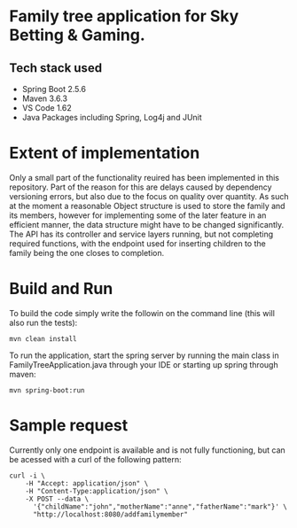 # Family tree application for Sky Betting & Gaming.

## Tech stack used
- Spring Boot 2.5.6
- Maven 3.6.3
- VS Code 1.62
- Java Packages including Spring, Log4j and JUnit

# Extent of implementation
Only a small part of the functionality reuired has been implemented in this repository. Part of the reason for this are delays caused by dependency versioning errors, but also due to the focus on quality over quantity. As such at the moment a reasonable Object structure is used to store the family and its members, however for implementing some of the later feature in an efficient manner, the data structure might have to be changed significantly.
The API has its controller and service layers running, but not completing required functions, with the endpoint used for inserting children to the family being the one closes to completion.
# Build and Run
To build the code simply write the followin on the command line (this will also run the tests):
```
mvn clean install
```
To run the application, start the spring server by running the main class in FamilyTreeApplication.java through your IDE or starting up spring through maven:
```
mvn spring-boot:run
```
# Sample request
Currently only one endpoint is available and is not fully functioning, but can be acessed with a curl of the following pattern:
```
curl -i \
    -H "Accept: application/json" \
    -H "Content-Type:application/json" \
    -X POST --data \
      '{"childName":"john","motherName":"anne","fatherName":"mark"}' \
      "http://localhost:8080/addfamilymember"
```